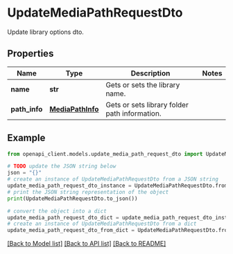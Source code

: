 # UpdateMediaPathRequestDto

Update library options dto.

## Properties

Name | Type | Description | Notes
------------ | ------------- | ------------- | -------------
**name** | **str** | Gets or sets the library name. | 
**path_info** | [**MediaPathInfo**](MediaPathInfo.md) | Gets or sets library folder path information. | 

## Example

```python
from openapi_client.models.update_media_path_request_dto import UpdateMediaPathRequestDto

# TODO update the JSON string below
json = "{}"
# create an instance of UpdateMediaPathRequestDto from a JSON string
update_media_path_request_dto_instance = UpdateMediaPathRequestDto.from_json(json)
# print the JSON string representation of the object
print(UpdateMediaPathRequestDto.to_json())

# convert the object into a dict
update_media_path_request_dto_dict = update_media_path_request_dto_instance.to_dict()
# create an instance of UpdateMediaPathRequestDto from a dict
update_media_path_request_dto_from_dict = UpdateMediaPathRequestDto.from_dict(update_media_path_request_dto_dict)
```
[[Back to Model list]](../README.md#documentation-for-models) [[Back to API list]](../README.md#documentation-for-api-endpoints) [[Back to README]](../README.md)


